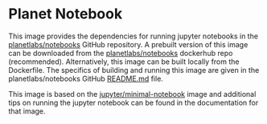 # Planet Notebook

This image provides the dependencies for running jupyter notebooks in the [planetlabs/notebooks](https://github.com/planetlabs/notebooks) GitHub repository. A prebuilt version of this image can be downloaded from the [planetlabs/notebooks](https://hub.docker.com/r/planetlabs/notebooks) dockerhub repo (recommended). Alternatively, this image can be built locally from the Dockerfile. The specifics of building and running this image are given in the planetlabs/notebooks GitHub [README.md](https://github.com/planetlabs/notebooks/blob/master/README.md) file.

This image is based on the [jupyter/minimal-notebook](https://hub.docker.com/r/jupyter/minimal-notebook/) image and additional tips on running the jupyter notebook can be found in the documentation for that image.


